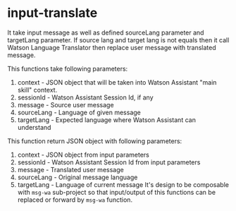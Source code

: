 # input-translate
It take input message as well as defined sourceLang parameter and targetLang parameter. If source lang and target lang is not equals then it call Watson Language Translator then replace user message with translated message.

This functions take following parameters:
1. context - JSON object that will be taken into Watson Assistant "main skill" context.
1. sessionId - Watson Assistant Session Id, if any
1. message - Source user message
1. sourceLang - Language of given message
1. targetLang - Expected language where Watson Assistant can understand

This function return JSON object with following parameters:
1. context - JSON object from input parameters
1. sessionId - Watson Assistant Session Id from input parameters
1. message - Translated user message
1. sourceLang - Original message language
1. targetLang - Language of current message
It's design to be composable with `msg-wa` sub-project so that input/output of this functions can be replaced or forward by `msg-wa` function.